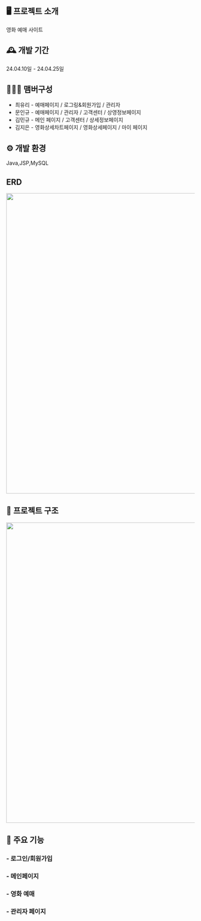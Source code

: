 ## 🖥️ 프로젝트 소개
영화 예매 사이트

## 🕰️ 개발 기간
24.04.10일 - 24.04.25일

## 🧑‍🤝‍🧑 맴버구성
* 최유리 - 예매페이지 / 로그링&회원가입 / 관리자
* 문인규 - 예매페이지 / 관리자 / 고객센터 / 상영정보페이지
* 김민규 - 메인 페이지 / 고객센터 / 상세정보페이지
* 김지은 - 영화상세차트페이지 / 영화상세페이지 / 마이 페이지

## ⚙️ 개발 환경
Java,JSP,MySQL

## ERD
<img src="https://github.com/Glass-Yul/Semi-Project/assets/98271218/efab8b19-5d47-4797-b188-05994a7448b1" width="800">

## 📑 프로젝트 구조
<img src=https://github.com/Glass-Yul/Semi-Project/assets/108393569/cd94df23-3961-4482-bf52-f896b5152e2d width="800">

## 📌 주요 기능
### - 로그인/회원가입
### - 메인페이지
### - 영화 예매
### - 관리자 페이지
